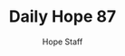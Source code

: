 ---
image: /assets/img/daily-hope-default-artwork.png
title: Daily Hope 87
number: 87
categories:
  - Daily Hope
author: Hope Staff
notes: Daily Hope 87
embed: >-
  <iframe style="border-radius:12px" src="https://open.spotify.com/embed/episode/7qsDT5hPIIPWmllwME3dSX?utm_source=generator" width="100%" height="352" frameBorder="0" allowfullscreen="" allow="autoplay; clipboard-write; encrypted-media; fullscreen; picture-in-picture" loading="lazy"></iframe>
---
